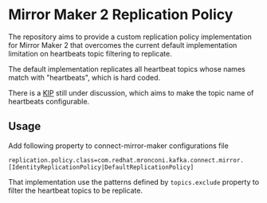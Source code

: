 # Mirror Maker 2 Replication Policy
The repository aims to provide a custom replication policy implementation for Mirror Maker 2 that overcomes the current default implementation limitation on heartbeats topic filtering to replicate.

The default implementation replicates all heartbeat topics whose names match with "heartbeats", which is hard coded. 

There is a [KIP](https://cwiki.apache.org/confluence/display/KAFKA/KIP-1016+Make+MM2+heartbeats+topic+name+configurable) still under discussion, which aims to make the topic name of heartbeats configurable.

## Usage

Add following property to connect-mirror-maker configurations file
```
replication.policy.class=com.redhat.mronconi.kafka.connect.mirror.[IdentityReplicationPolicy|DefaultReplicationPolicy]
```

That implementation use the patterns defined by `topics.exclude` property to filter the heartbeat topics to be replicate.


